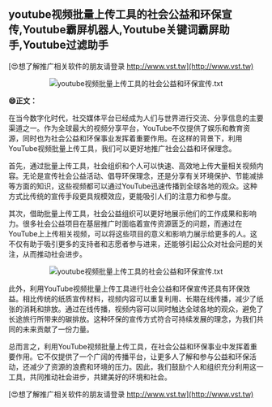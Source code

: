 ## **youtube视频批量上传工具的社会公益和环保宣传,Youtube霸屏机器人,Youtube关键词霸屏助手,Youtube过滤助手**

[😍想了解推广相关软件的朋友请登录 http://www.vst.tw](http://www.vst.tw)

 <center><img src="https://vst.tw/MP4/tuiguang/png/4.png" alt="youtube视频批量上传工具的社会公益和环保宣传.txt"></center>

**😄正文：**

在当今数字化时代，社交媒体平台已经成为人们与世界进行交流、分享信息的主要渠道之一。作为全球最大的视频分享平台，YouTube不仅提供了娱乐和教育资源，同时也为社会公益和环保事业发挥着重要作用。在这样的背景下，利用YouTube视频批量上传工具，我们可以更好地推广社会公益和环保理念。

首先，通过批量上传工具，社会组织和个人可以快速、高效地上传大量相关视频内容。无论是宣传社会公益活动、倡导环保理念，还是分享有关环境保护、节能减排等方面的知识，这些视频都可以通过YouTube迅速传播到全球各地的观众。这种方式比传统的宣传手段更具规模效应，更能吸引人们的注意力和参与度。

其次，借助批量上传工具，社会公益组织可以更好地展示他们的工作成果和影响力。很多社会公益项目在基层推广时面临着宣传资源匮乏的问题，而通过在YouTube上上传相关视频，可以将这些项目的意义和影响力展示给更多的人。这不仅有助于吸引更多的支持者和志愿者参与进来，还能够引起公众对社会问题的关注，从而推动社会进步。

 <center><img src="https://vst.tw/MP4/tuiguang/png/5.png" alt="youtube视频批量上传工具的社会公益和环保宣传.txt"></center>

此外，利用YouTube视频批量上传工具进行社会公益和环保宣传还具有环保效益。相比传统的纸质宣传材料，视频内容可以重复利用、长期在线传播，减少了纸张的消耗和排放。通过在线传播，视频内容可以同时触达全球各地的观众，避免了长途旅行所带来的碳排放。这种环保的宣传方式符合可持续发展的理念，为我们共同的未来贡献了一份力量。

总而言之，利用YouTube视频批量上传工具，在社会公益和环保事业中发挥着重要作用。它不仅提供了一个广阔的传播平台，让更多人了解和参与公益和环保活动，还减少了资源的浪费和环境的压力。因此，我们鼓励个人和组织充分利用这一工具，共同推动社会进步，共建美好的环境和社会。

[😍想了解推广相关软件的朋友请登录 http://www.vst.tw](http://www.vst.tw)



